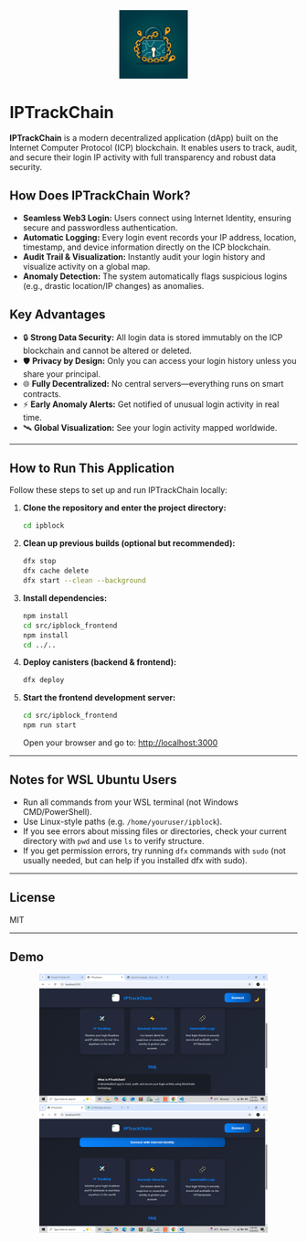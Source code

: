 <p align="center">
  <img src="https://raw.githubusercontent.com/ArielSltty/IPChain-Tracker/774a87849e33572978f2ffc991d16a5206f83224/src/ipblock_frontend/src/assets/file.svg" alt="IPTrackChain Logo" width="120" />
</p>

# IPTrackChain

**IPTrackChain** is a modern decentralized application (dApp) built on the Internet Computer Protocol (ICP) blockchain. It enables users to track, audit, and secure their login IP activity with full transparency and robust data security.

## How Does IPTrackChain Work?

- **Seamless Web3 Login:** Users connect using Internet Identity, ensuring secure and passwordless authentication.
- **Automatic Logging:** Every login event records your IP address, location, timestamp, and device information directly on the ICP blockchain.
- **Audit Trail & Visualization:** Instantly audit your login history and visualize activity on a global map.
- **Anomaly Detection:** The system automatically flags suspicious logins (e.g., drastic location/IP changes) as anomalies.

## Key Advantages

- 🔒 **Strong Data Security:** All login data is stored immutably on the ICP blockchain and cannot be altered or deleted.
- 🛡️ **Privacy by Design:** Only you can access your login history unless you share your principal.
- 🌐 **Fully Decentralized:** No central servers—everything runs on smart contracts.
- ⚡ **Early Anomaly Alerts:** Get notified of unusual login activity in real time.
- 🛰️ **Global Visualization:** See your login activity mapped worldwide.

---

## How to Run This Application

Follow these steps to set up and run IPTrackChain locally:

1. **Clone the repository and enter the project directory:**
   ```bash
   cd ipblock
   ```

2. **Clean up previous builds (optional but recommended):**
   ```bash
   dfx stop
   dfx cache delete
   dfx start --clean --background
   ```

3. **Install dependencies:**
   ```bash
   npm install
   cd src/ipblock_frontend
   npm install
   cd ../..
   ```

4. **Deploy canisters (backend & frontend):**
   ```bash
   dfx deploy
   ```

5. **Start the frontend development server:**
   ```bash
   cd src/ipblock_frontend
   npm run start
   ```
   Open your browser and go to: [http://localhost:3000](http://localhost:3000)

---

## Notes for WSL Ubuntu Users

- Run all commands from your WSL terminal (not Windows CMD/PowerShell).
- Use Linux-style paths (e.g. `/home/youruser/ipblock`).
- If you see errors about missing files or directories, check your current directory with `pwd` and use `ls` to verify structure.
- If you get permission errors, try running `dfx` commands with `sudo` (not usually needed, but can help if you installed dfx with sudo).

---

## License

MIT

---

## Demo

<p align="center">
  <img src="https://raw.githubusercontent.com/ArielSltty/IPChain-Tracker/774a87849e33572978f2ffc991d16a5206f83224/src/ipblock_frontend/src/assets/Screenshot%20(138).png" width="400" />
  <img src="https://raw.githubusercontent.com/ArielSltty/IPChain-Tracker/774a87849e33572978f2ffc991d16a5206f83224/src/ipblock_frontend/src/assets/Screenshot%20(139).png" width="400" />
</p>
